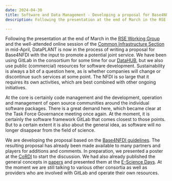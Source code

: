 ```yaml
---
date: 2024-04-30
title: Software and Data Management - Developing a proposal for Base4NFDI
description: Following the presentation at the end of March in the RSE Working Group and the well-attended online session of the Common Infrastructure Section in mid-April, DataPLANT is now in the process of writing a proposal for Base4NFDI with the input to promote a potential joint service. We have been using GitLab in the consortium for some time for our DataHUB,...

---
```

Following the presentation at the end of March in the [RSE Working Group](https://doi.org/10.5281/zenodo.6483449) and the well-attended online session of the [Common Infrastructure Section](https://www.nfdi.de/section-infra/) in mid-April, DataPLANT is now in the process of writing a proposal for Base4NFDI with the input to promote a potential joint service. We have been using GitLab in the consortium for some time for our [DataHUB](https://git.nfdi4plants.org/explore), but we also use public (commercial) resources for software development. Sustainability is always a bit of a question here, as is whether companies will change or discontinue such services at some point. The NFDI is so large that it requires its own activities, which are best combined with other ongoing initiatives.

At the core is certainly code management and the development, operation and management of open source communities around the individual software packages. There is a great demand here, which became clear at the Task Force Governance meeting once again. At the moment, it is certainly the software framework GitLab that comes closest to those points. But to a certain extent it is also about the general idea, as software will no longer disappear from the field of science.

We are developing the proposal based on the [Base4NFDI guidelines](https://base4nfdi.de/process/how-to-apply). The resulting proposal has already been made available to many partners and players for additions and comments. In preparation, we presented a poster at the [CoRDI](https://zenodo.org/records/10021181) to start the discussion. We had also already published the general concepts in [papers](https://onlinelibrary.wiley.com/doi/pdf/10.1111/tpj.16474) and presented them at the [E-Science Days](https://doi.org/10.11588/heidok.00029769). At the moment we are still talking to various other consortia as well as providers who are involved with GitLab and operate their own resources.